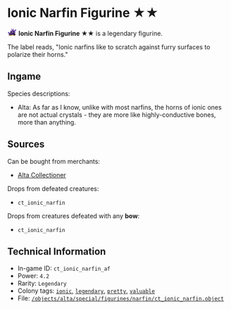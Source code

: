 # Ionic Narfin Figurine ★★

<img src="https://raw.githubusercontent.com/Ceterai/Enternia/main/objects/alta/special/figurines/narfin/ct_ionic_narfin.png" alt="Ionic Narfin Figurine ★★ icon" loading="lazy" height="16px" width="auto" /> **Ionic Narfin Figurine ★★** is a legendary figurine.

The label reads, "Ionic narfins like to scratch against furry surfaces to polarize their horns."

## Ingame

Species descriptions:

- Alta: As far as I know, unlike with most narfins, the horns of ionic ones are not actual crystals - they are more like highly-conductive bones, more than anything.

## Sources

Can be bought from merchants:

- [Alta Collectioner](https://ceterai.github.io/MyEnternia/Wiki/AltaCollectioner)

Drops from defeated creatures:

- `ct_ionic_narfin`

Drops from creatures defeated with any **bow**:

- `ct_ionic_narfin`

## Technical Information

- In-game ID: `ct_ionic_narfin_af`
- Power: `4.2`
- Rarity: `Legendary`
- Colony tags: [`ionic`](https://ceterai.github.io/MyEnternia/Wiki/Tags/Ionic), [`legendary`](https://ceterai.github.io/MyEnternia/Wiki/Tags/Legendary), [`pretty`](https://ceterai.github.io/MyEnternia/Wiki/Tags/Pretty), [`valuable`](https://ceterai.github.io/MyEnternia/Wiki/Tags/Valuable)
- File: [`/objects/alta/special/figurines/narfin/ct_ionic_narfin.object`](https://github.com/Ceterai/Enternia/blob/main/objects/alta/special/figurines/narfin/ct_ionic_narfin.object)
